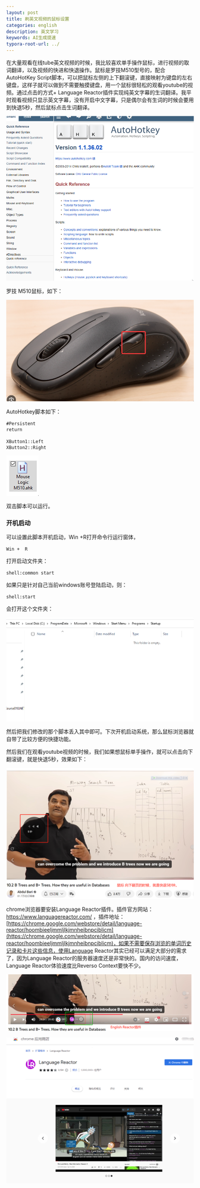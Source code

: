 ```yaml
---
layout: post
title: 刷英文视频的鼠标设置
categories: english
description: 英文学习
keywords: AI生成提速
typora-root-url: ../
---
```


在大量观看在线tube英文视频的时候，我比较喜欢单手操作鼠标，进行视频的取词翻译，以及视频的快进和快退操作。鼠标是罗技M510型号的，配合AutoHotKey Script脚本，可以把鼠标左侧的上下翻滚键，直接映射为键盘的左右键盘，这样子就可以做到不需要触摸键盘，用一个鼠标很轻松的观看youtube的视频。通过点击的方式+ Language Reactor插件实现纯英文字幕的生词翻译。我平时观看视频只显示英文字幕，没有开启中文字幕，只是偶尔会有生词的时候会要用到快退5秒，然后鼠标点击生词翻译。

![image-20230916112145134](/images/posts/image-20230916112145134.png)

罗技 M510鼠标，如下：

![image-20230916112454738](/images/posts/image-20230916112454738.png)

AutoHotkey脚本如下：

````shell
#Persistent
return

XButton1::Left  
XButton2::Right 

````

![image-20230916112637243](/images/posts/image-20230916112637243.png)

双击脚本可以运行。

### 开机启动

可以设置此脚本开机启动，Win +R打开命令行运行窗体，

```shell
Win +  R
```

打开启动文件夹：

```shell
shell:common start
```

如果只是针对自己当前windows账号登陆启动，则：

```shell
shell:start
```

会打开这个文件夹：

![image-20231022180805878](/images/posts/image-20231022180805878.png)

然后把我们修改的那个脚本丢入其中即可。下次开机启动系统，那么鼠标浏览器就自带了比较方便的快捷功能。

然后我们在观看youtube视频的时候，我们如果想鼠标单手操作，就可以点击向下翻滚键，就是快退5秒，效果如下：

![image-20230916222143495](/images/posts/image-20230916222143495.png)

chrome浏览器要安装Language Reactor插件。插件官方网站：https://www.languagereactor.com/ ，插件地址：[https://chrome.google.com/webstore/detail/language-reactor/hoombieeljmmljlkjmnheibnpciblicm](https://chrome.google.com/webstore/detail/language-reactor/hoombieeljmmljlkjmnheibnpciblicm)，如果不需要保存浏览的单词历史记录和卡片这些信息，使用Language Reactor其实已经可以满足大部分的需求了，因为Language Reactor的服务器速度还是非常快的。国内的访问速度，Language Reactor体验速度比Reverso Context要快不少。

![image-20230916222531569](/images/posts/image-20230916222531569.png)

![image-20230916222702906](/images/posts/image-20230916222702906.png)

